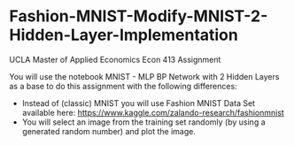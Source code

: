 # Fashion-MNIST-Modify-MNIST-2-Hidden-Layer-Implementation
UCLA Master of Applied Economics Econ 413 Assignment

You will use the notebook MNIST - MLP BP Network with 2 Hidden Layers as a base to do this assignment with the following differences:
- Instead of (classic) MNIST you will use Fashion MNIST Data Set available here:
https://www.kaggle.com/zalando-research/fashionmnist
- You will select an image from the training set randomly (by using a generated random number) and plot the image.
